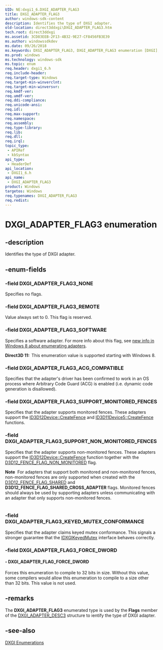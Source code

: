 ```yaml
---
UID: NE:dxgi1_6.DXGI_ADAPTER_FLAG3
title: DXGI_ADAPTER_FLAG3
author: windows-sdk-content
description: Identifies the type of DXGI adapter.
old-location: direct3ddxgi\DXGI_ADAPTER_FLAG3.htm
tech.root: direct3ddxgi
ms.assetid: 3CD83EEB-2F13-4B32-9E27-CF8456FB3E39
ms.author: windowssdkdev
ms.date: 09/26/2018
ms.keywords: DXGI_ADAPTER_FLAG3, DXGI_ADAPTER_FLAG3 enumeration [DXGI], DXGI_ADAPTER_FLAG3_ACG_COMPATIBLE, DXGI_ADAPTER_FLAG3_KEYED_MUTEX_CONFORMANCE, DXGI_ADAPTER_FLAG3_NONE, DXGI_ADAPTER_FLAG3_REMOTE, DXGI_ADAPTER_FLAG3_SOFTWARE, DXGI_ADAPTER_FLAG3_SUPPORT_MONITORED_FENCES, DXGI_ADAPTER_FLAG3_SUPPORT_NON_MONITORED_FENCES, DXGI_ADAPTER_FLAG_FORCE_DWORD, direct3ddxgi.DXGI_ADAPTER_FLAG3, dxgi1_6/DXGI_ADAPTER_FLAG3, dxgi1_6/DXGI_ADAPTER_FLAG3_ACG_COMPATIBLE, dxgi1_6/DXGI_ADAPTER_FLAG3_KEYED_MUTEX_CONFORMANCE, dxgi1_6/DXGI_ADAPTER_FLAG3_NONE, dxgi1_6/DXGI_ADAPTER_FLAG3_REMOTE, dxgi1_6/DXGI_ADAPTER_FLAG3_SOFTWARE, dxgi1_6/DXGI_ADAPTER_FLAG3_SUPPORT_MONITORED_FENCES, dxgi1_6/DXGI_ADAPTER_FLAG3_SUPPORT_NON_MONITORED_FENCES, dxgi1_6/DXGI_ADAPTER_FLAG_FORCE_DWORD
ms.prod: windows
ms.technology: windows-sdk
ms.topic: enum
req.header: dxgi1_6.h
req.include-header: 
req.target-type: Windows
req.target-min-winverclnt: 
req.target-min-winversvr: 
req.kmdf-ver: 
req.umdf-ver: 
req.ddi-compliance: 
req.unicode-ansi: 
req.idl: 
req.max-support: 
req.namespace: 
req.assembly: 
req.type-library: 
req.lib: 
req.dll: 
req.irql: 
topic_type:
 - APIRef
 - kbSyntax
api_type:
 - HeaderDef
api_location:
 - DXGI1_6.h
api_name:
 - DXGI_ADAPTER_FLAG3
product: Windows
targetos: Windows
req.typenames: DXGI_ADAPTER_FLAG3
req.redist: 
---
```


# DXGI_ADAPTER_FLAG3 enumeration


## -description


Identifies the type of DXGI adapter.


## -enum-fields




### -field DXGI_ADAPTER_FLAG3_NONE

Specifies no flags.


### -field DXGI_ADAPTER_FLAG3_REMOTE

Value always set to 0. This flag is reserved.


### -field DXGI_ADAPTER_FLAG3_SOFTWARE

Specifies a software adapter. For more info about this flag, see <a href="https://msdn.microsoft.com/en-us/library/Bb205075(v=VS.85).aspx">new info in Windows 8 about enumerating adapters</a>.

<b>Direct3D 11:  </b>This enumeration value is supported starting with Windows 8.


### -field DXGI_ADAPTER_FLAG3_ACG_COMPATIBLE

Specifies that the adapter's driver has been confirmed to work in an OS process where Arbitrary Code Guard (ACG) is enabled (i.e. dynamic code generation is disallowed).


### -field DXGI_ADAPTER_FLAG3_SUPPORT_MONITORED_FENCES

Specifies that the adapter supports monitored fences. These adapters support the <a href="https://msdn.microsoft.com/D32B3397-A1E0-48AF-9251-2EDA96261A9F">ID3D12Device::CreateFence</a> and <a href="https://msdn.microsoft.com/C077BAD4-08D2-4F1F-8313-5066F68F014C">ID3D11Device5::CreateFence</a> functions.


### -field DXGI_ADAPTER_FLAG3_SUPPORT_NON_MONITORED_FENCES

Specifies that the adapter supports non-monitored fences. These adapters support the <a href="https://msdn.microsoft.com/D32B3397-A1E0-48AF-9251-2EDA96261A9F">ID3D12Device::CreateFence</a> function together with the <a href="https://msdn.microsoft.com/EF725566-B77A-40EE-B5E3-86C5D13CC7D5">D3D12_FENCE_FLAG_NON_MONITORED</a> flag.

<div class="alert"><b>Note</b>  For adapters that support both monitored and non-monitored fences, non-monitored fences are only supported when created with the <a href="https://msdn.microsoft.com/EF725566-B77A-40EE-B5E3-86C5D13CC7D5">D3D12_FENCE_FLAG_SHARED</a> and <b>D3D12_FENCE_FLAG_SHARED_CROSS_ADAPTER</b> flags. Monitored fences should always be used by supporting adapters unless communicating with an adapter that only supports non-monitored fences.</div>
<div> </div>

### -field DXGI_ADAPTER_FLAG3_KEYED_MUTEX_CONFORMANCE

Specifies that the adapter claims keyed mutex conformance. This signals a stronger guarantee that the <a href="https://msdn.microsoft.com/f790eb46-f116-4258-8c8d-de1ece4a1f21">IDXGIKeyedMutex</a> interface behaves correctly.


### -field DXGI_ADAPTER_FLAG3_FORCE_DWORD




#### - DXGI_ADAPTER_FLAG_FORCE_DWORD

Forces this enumeration to compile to 32 bits in size. Without this value, some compilers would allow this enumeration to compile 
            to a size other than 32 bits. This value is not used.


## -remarks



The <b>DXGI_ADAPTER_FLAG3</b> enumerated type is used by the <b>Flags</b> member of the <a href="https://msdn.microsoft.com/A04B37C9-9F83-4812-AAF6-14FA49976051">DXGI_ADAPTER_DESC3</a> structure to ientify the type of DXGI adapter.




## -see-also




<a href="https://msdn.microsoft.com/c4574c89-dee2-4841-9318-5383cf417111">DXGI Enumerations</a>
 

 

